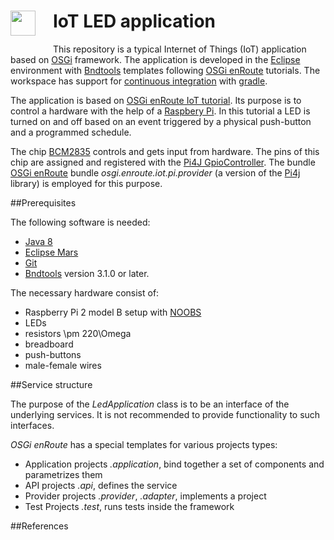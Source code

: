 <h1><img src="http://enroute.osgi.org/img/enroute-logo-64.png" witdh=40px style="float:left;margin: 0 1em 1em 0;width:40px">
IoT LED application</h1>

This repository is a typical Internet of Things (IoT) application based on [OSGi][1] framework. The application is developed in the [Eclipse][2] environment with [Bndtools][3] templates following [OSGi enRoute][4] tutorials. The workspace has support for [continuous integration][5] with [gradle][6].

The application is based on [OSGi enRoute IoT tutorial][7]. Its purpose is to control a hardware with the help of a [Raspbery Pi][8]. In this tutorial a LED is turned on and off based on an event triggered by a physical push-button and a programmed schedule.

The chip [BCM2835][9] controls and gets input from hardware. The pins of this chip are assigned and registered with the [Pi4J GpioController][11]. The bundle [OSGi enRoute][12] bundle *osgi.enroute.iot.pi.provider* (a version of the [Pi4j][10] library) is employed for this purpose.

##Prerequisites

The following software is needed:
* [Java 8][12]
* [Eclipse Mars][13]
* [Git][14]
* [Bndtools][15] version 3.1.0 or later.

The necessary hardware consist of:

* Raspberry Pi 2 model B setup with [NOOBS][16]
* LEDs 
* resistors \pm 220\Omega 
* breadboard
* push-buttons
* male-female wires

##Service structure

The purpose of the *LedApplication* class is to be an interface of the underlying services. It is not recommended to provide functionality to such interfaces. 

*OSGi enRoute* has a special templates for various projects types:

* Application projects *.application*, bind together a set of components and parametrizes them
* API projects *.api*, defines the service
* Provider projects *.provider*, *.adapter*, implements a project
* Test Projects *.test*, runs tests inside the framework


##References

[1]:  http://osgi.org/
[2]:  https://eclipse.org/
[3]:  http://bndtools.org/
[4]:  http://enroute.osgi.org/book/150-tutorials.html
[5]:  http://enroute.osgi.org/tutorial_base/800-ci.html
[6]:  https://www.gradle.org/
[7]:  http://enroute.osgi.org/tutorial_iot/050-start.html
[8]:  https://www.raspberrypi.org/products/raspberry-pi-2-model-b/
[9]:  https://www.raspberrypi.org/documentation/hardware/raspberrypi/bcm2835/README.md
[10]: http://pi4j.com
[11]: http://pi4j.com/example/control.html
[12]: http://www.oracle.com/technetwork/java/javase/downloads/jdk8-downloads-2133151.html
[13]: https://www.eclipse.org/downloads/
[14]: https://git-scm.com/book/en/v2/Getting-Started-Installing-Git
[15]: http://bndtools.org/installation.html#update-site
[16]: https://www.raspberrypi.org/blog/new-raspbian-and-noobs-releases/